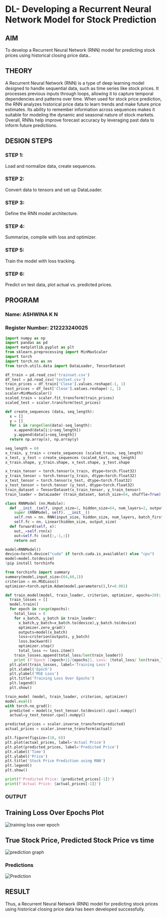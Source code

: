 # DL- Developing a Recurrent Neural Network Model for Stock Prediction

## AIM
To develop a Recurrent Neural Network (RNN) model for predicting stock prices using historical closing price data..

## THEORY
A Recurrent Neural Network (RNN) is a type of deep learning model designed to handle sequential data, such as time series like stock prices. It processes previous inputs through loops, allowing it to capture temporal dependencies and patterns over time. When used for stock price prediction, the RNN analyzes historical price data to learn trends and make future price estimates. Its ability to remember information across sequences makes it suitable for modeling the dynamic and seasonal nature of stock markets. Overall, RNNs help improve forecast accuracy by leveraging past data to inform future predictions.

## DESIGN STEPS
### STEP 1: 
Load and normalize data, create sequences.

### STEP 2: 
Convert data to tensors and set up DataLoader.

### STEP 3: 
Define the RNN model architecture.

### STEP 4: 
Summarize, compile with loss and optimizer.

### STEP 5: 
Train the model with loss tracking.

### STEP 6: 
Predict on test data, plot actual vs. predicted prices.

## PROGRAM

### Name: ASHWINA K N
### Register Number: 212223240025

```py
import numpy as np
import pandas as pd
import matplotlib.pyplot as plt
from sklearn.preprocessing import MinMaxScaler
import torch
import torch.nn as nn
from torch.utils.data import DataLoader, TensorDataset

df_train = pd.read_csv('trainset.csv')
df_test = pd.read_csv('testset.csv')
train_prices = df_train['Close'].values.reshape(-1, 1)
test_prices = df_test['Close'].values.reshape(-1, 1)
scaler=MinMaxScaler()
scaled_train = scaler.fit_transform(train_prices)
scaled_test = scaler.transform(test_prices)

def create_sequences (data, seq_length):
  x = []
  y = []
  for i in range(len(data)-seq_length):
    x.append(data[i:i+seq_length])
    y.append(data[i+seq_length])
  return np.array(x), np.array(y)

seq_length = 60
x_train, y_train = create_sequences (scaled_train, seq_length)
x_test, y_test = create_sequences (scaled_test, seq_length)
x_train.shape, y_train.shape, x_test.shape, y_test.shape

x_train_tensor = torch.tensor(x_train, dtype=torch.float32)
y_train_tensor = torch.tensor(y_train, dtype=torch.float32)
x_test_tensor = torch.tensor(x_test, dtype=torch.float32)
y_test_tensor = torch.tensor (y_test, dtype=torch.float32)
train_dataset = TensorDataset(x_train_tensor, y_train_tensor)
train_loader = DataLoader (train_dataset, batch_size=64, shuffle=True)

class RNNModel (nn.Module):
  def __init__(self, input_size=1, hidden_size=64, num_layers=2, output_size=1):
    super (RNNModel, self). __init__()
    self.rnn = nn. RNN(input_size, hidden_size, num_layers, batch_first=True)
    self.fc = nn. Linear(hidden_size, output_size)
  def forward(self, x):
    out,_=self.rnn(x)
    out=self.fc (out[:,-1,:])
    return out

model=RNNModel()
device=torch.device("cuda" if torch.cuda.is_available() else "cpu")
model=model.to(device)
!pip install torchinfo

from torchinfo import summary
summary(model,input_size=(64,60,1))
criterion = nn.MSELoss()
optimizer=torch.optim.Adam(model.parameters(),lr=0.001)

def train_model(model, train_loader, criterion, optimizer, epochs=20):
  train_losses = []
  model.train()
  for epoch in range(epochs):
    total_loss = 0
    for x_batch, y_batch in train_loader:
      x_batch,y_batch=x_batch.to(device),y_batch.to(device)
      optimizer.zero_grad()
      outputs=model(x_batch)
      loss=criterion(outputs, y_batch)
      loss.backward()
      optimizer.step()
      total_loss += loss.item()
    train_losses.append(total_loss/len(train_loader))
    print (f'Epoch [{epoch+1}/{epochs}], Loss: {total_loss/ len(train_loader):.4f}')
  plt.plot(train_losses, label='Training Loss')
  plt.xlabel('Epoch')
  plt.ylabel('MSE Loss')
  plt.title('Training Loss Over Epochs')
  plt.legend()
  plt.show()

train_model (model, train_loader, criterion, optimizer)
model.eval()
with torch.no_grad():
  predicted = model(x_test_tensor.to(device)).cpu().numpy()
  actual=y_test_tensor.cpu().numpy()

predicted_prices = scaler.inverse_transform(predicted)
actual_prices = scaler.inverse_transform(actual)

plt.figure(figsize=(10, 6))
plt.plot(actual_prices, label='Actual Price')
plt.plot(predicted_prices, label='Predicted Price')
plt.xlabel('Time')
plt.ylabel('Price')
plt.title('Stock Price Prediction using RNN')
plt.legend()
plt.show()

print(f'Predicted Price: {predicted_prices[-1]}')
print(f'Actual Price: {actual_prices[-1]}')
```
### OUTPUT
## Training Loss Over Epochs Plot
![training loss over epoch](https://github.com/user-attachments/assets/1e189eee-c148-4db8-b719-d0f333664c66)

## True Stock Price, Predicted Stock Price vs time
![prediction graph](https://github.com/user-attachments/assets/038a3890-5b42-4b3d-b679-fe498c34877f)

### Predictions
![Prediction](https://github.com/user-attachments/assets/d553d17b-0d23-4456-805f-f8ae4b06a7f2)

## RESULT
Thus, a Recurrent Neural Network (RNN) model for predicting stock prices using historical closing price data has been developed successfully.
